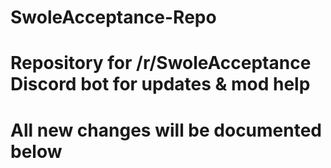 # SwoleAcceptance-Repo
# Repository for /r/SwoleAcceptance Discord bot for updates & mod help
# All new changes will be documented below
